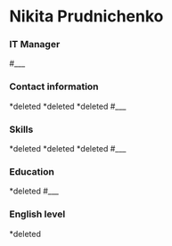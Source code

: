 # Nikita Prudnichenko
### IT Manager
#___
### Contact information
*deleted
*deleted
*deleted
#___
### Skills
*deleted
*deleted
*deleted
#___
### Education
*deleted
#___
### English level
*deleted
